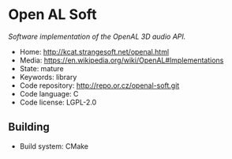 # Open AL Soft

_Software implementation of the OpenAL 3D audio API._

- Home: http://kcat.strangesoft.net/openal.html
- Media: https://en.wikipedia.org/wiki/OpenAL#Implementations
- State: mature
- Keywords: library
- Code repository: http://repo.or.cz/openal-soft.git
- Code language: C
- Code license: LGPL-2.0

## Building

- Build system: CMake

